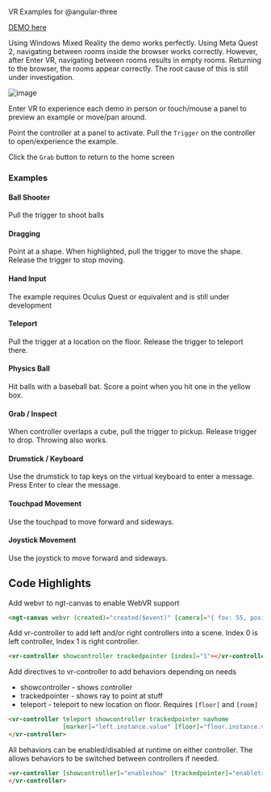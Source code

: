 VR Examples for @angular-three

[DEMO here](https://ng3vr.z9.web.core.windows.net/)

Using Windows Mixed Reality the demo works perfectly.  Using Meta Quest 2, navigating between rooms inside the browser works correctly.  However, after Enter VR, navigating between rooms results in empty rooms. Returning to the browser, the rooms appear correctly.  The root cause of this is still under investigation.


![image](https://user-images.githubusercontent.com/25032599/174510351-d2404c4b-3d12-4a14-ab58-d7def4104b69.png)

Enter VR to experience each demo in person or touch/mouse a panel to preview an example or move/pan around.

Point the controller at a panel to activate.  Pull the `Trigger` on the controller to open/experience the example.

Click the `Grab` button to return to the home screen

### Examples

#### Ball Shooter
Pull the trigger to shoot balls

#### Dragging
Point at a shape. When highlighted, pull the trigger to move the shape.  Release the trigger to stop moving.

#### Hand Input
The example requires Oculus Quest or equivalent and is still under development

#### Teleport
Pull the trigger at a location on the floor.  Release the trigger to teleport there.

#### Physics Ball
Hit balls with a baseball bat.  Score a point when you hit one in the yellow box.

#### Grab / Inspect
When controller overlaps a cube, pull the trigger to pickup.  Release trigger to drop.  Throwing also works.

#### Drumstick / Keyboard
Use the drumstick to tap keys on the virtual keyboard to enter a message.  Press Enter to clear the message.

#### Touchpad Movement
Use the touchpad to move forward and sideways.

#### Joystick Movement
Use the joystick to move forward and sideways.

## Code Highlights
Add webvr to ngt-canvas to enable WebVR support
```html
<ngt-canvas webvr (created)="created($event)" [camera]="{ fov: 55, position: [0, 2, 4]}">
```
Add vr-controller to add left and/or right controllers into a scene.  Index 0 is left controller, Index 1 is right controller.
```html
<vr-controller showcontroller trackedpointer [index]="1"></vr-controller>
```
Add directives to vr-controller to add behaviors depending on needs
* showcontroller - shows controller
* trackedpointer - shows ray to point at stuff
* teleport - teleport to new location on floor.  Requires `[floor]` and `[room]`
```html
<vr-controller teleport showcontroller trackedpointer navhome 
               [marker]="left.instance.value" [floor]="floor.instance.value">
</vr-controller>
```

All behaviors can be enabled/disabled at runtime on either controller.  The allows behaviors to be switched between controllers if needed.
```html
<vr-controller [showcontroller]="enableshow" [trackedpointer]="enabletracking">
</vr-controller>

```
